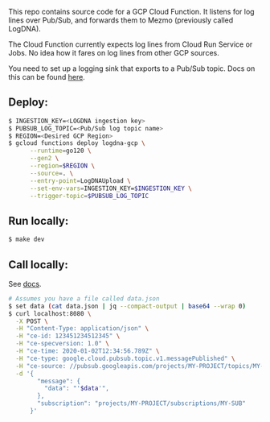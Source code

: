 This repo contains source code for a GCP Cloud Function. It listens for log
lines over Pub/Sub, and forwards them to Mezmo (previously called LogDNA).

The Cloud Function currently expects log lines from Cloud Run Service or Jobs.
No idea how it fares on log lines from other GCP sources.

You need to set up a logging sink that exports to a Pub/Sub topic. Docs on this
can be found
[here](https://cloud.google.com/logging/docs/export/configure_export_v2).

## Deploy:

```bash
$ INGESTION_KEY=<LOGDNA ingestion key>
$ PUBSUB_LOG_TOPIC=<Pub/Sub log topic name>
$ REGION=<Desired GCP Region>
$ gcloud functions deploy logdna-gcp \
      --runtime=go120 \
      --gen2 \
      --region=$REGION \
      --source=. \
      --entry-point=LogDNAUpload \
      --set-env-vars=INGESTION_KEY=$INGESTION_KEY \
      --trigger-topic=$PUBSUB_LOG_TOPIC
```

## Run locally:

```bash
$ make dev
```

## Call locally:

See [docs](https://cloud.google.com/functions/docs/running/calling).

```bash
# Assumes you have a file called data.json
$ set data (cat data.json | jq --compact-output | base64 --wrap 0)
$ curl localhost:8080 \
  -X POST \
  -H "Content-Type: application/json" \
  -H "ce-id: 123451234512345" \
  -H "ce-specversion: 1.0" \
  -H "ce-time: 2020-01-02T12:34:56.789Z" \
  -H "ce-type: google.cloud.pubsub.topic.v1.messagePublished" \
  -H "ce-source: //pubsub.googleapis.com/projects/MY-PROJECT/topics/MY-TOPIC" \
  -d '{
        "message": {
          "data": "'$data'",
        },
        "subscription": "projects/MY-PROJECT/subscriptions/MY-SUB"
      }'

```
